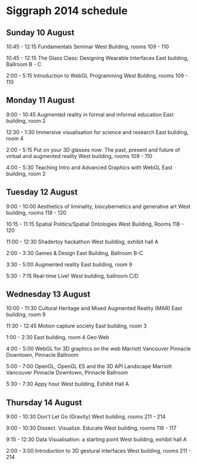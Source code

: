 # Siggraph 2014 schedule


## Sunday 10 August

10:45 - 12:15
Fundamentals Seminar
West Building, rooms 109 - 110

10:45 - 12:15
The Glass Class: Designing Wearable Interfaces
East building, Ballroom B - C

2:00 - 5:15
Introduction to WebGL Programming
West Bulding, rooms 109 - 110

## Monday 11 August

9:00 - 10:45
Augmented reality in formal and informal education
East building, room 2

12:30 - 1:30
Immersive visualisation for science and research
East building, room 4

2:00 - 5:15
Put on your 3D glasses now: The past, present and future of virtual and augmented reality
West building, rooms 109 - 110

4:00 - 5:30
Teaching Intro and Advanced Graphics with WebGL
East building, room 2


## Tuesday 12 August

9:00 - 10:00
Aesthetics of liminality, biocybernetics and generative art
West building, rooms 118 - 120

10:15 - 11:15
Spatial Politics/Spatial Ontologies
West Building, Rooms 118 - 120

11:00 - 12:30
Shadertoy hackathon
West building, exhibit hall A

2:00 - 3:30
Games & Design
East Building, Ballroom B-C

3:30 - 5:00
Augmented reality
East building, room 9

5:30 - 7:15
Real-time Live!
West building, ballroom C/D


## Wednesday 13 August

10:00 - 11:30
Cultural Heritage and Mixed Augmented Reality (MAR)
East building, room 9

11:30 - 12:45
Motion capture society
East building, room 3

1:00 - 2:30
East building, room 4
Geo Web

4:00 - 5:00
WebGL for 3D graphics on the web
Marriott Vancouver Pinnacle Downtown, Pinnacle Ballroom

5:00 - 7:00
OpenGL, OpenGL ES and the 3D API Landscape
Marriott Vancouver Pinnacle Downtown, Pinnacle Ballroom

5:30 - 7:30
Appy hour
West building, Exhibit Hall A

## Thursday 14 August
9:00 - 10:30
Don't Let Go (Gravity)
West building, rooms 211 - 214

9:00 - 10:30
Dissect. Visualize. Educate
West building, rooms 116 - 117

9:15 - 12:30
Data Visualisation: a starting point
West building, exhibit hall A

2:00 - 3:00
Introduction to 3D gestural interfaces
West building, rooms 211 - 214



